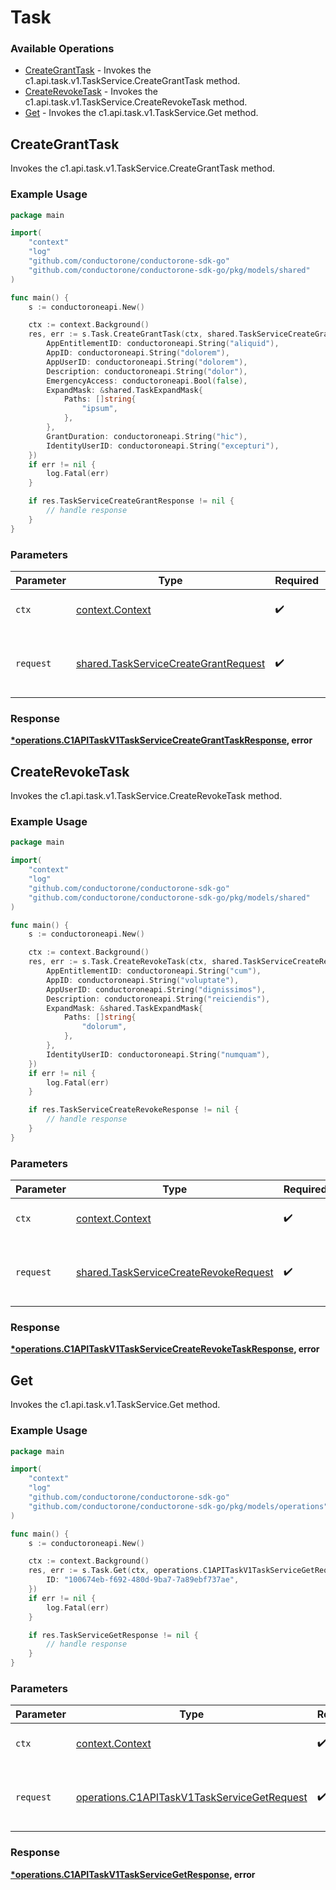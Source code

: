 # Task

### Available Operations

* [CreateGrantTask](#creategranttask) - Invokes the c1.api.task.v1.TaskService.CreateGrantTask method.
* [CreateRevokeTask](#createrevoketask) - Invokes the c1.api.task.v1.TaskService.CreateRevokeTask method.
* [Get](#get) - Invokes the c1.api.task.v1.TaskService.Get method.

## CreateGrantTask

Invokes the c1.api.task.v1.TaskService.CreateGrantTask method.

### Example Usage

```go
package main

import(
	"context"
	"log"
	"github.com/conductorone/conductorone-sdk-go"
	"github.com/conductorone/conductorone-sdk-go/pkg/models/shared"
)

func main() {
    s := conductoroneapi.New()

    ctx := context.Background()
    res, err := s.Task.CreateGrantTask(ctx, shared.TaskServiceCreateGrantRequest{
        AppEntitlementID: conductoroneapi.String("aliquid"),
        AppID: conductoroneapi.String("dolorem"),
        AppUserID: conductoroneapi.String("dolorem"),
        Description: conductoroneapi.String("dolor"),
        EmergencyAccess: conductoroneapi.Bool(false),
        ExpandMask: &shared.TaskExpandMask{
            Paths: []string{
                "ipsum",
            },
        },
        GrantDuration: conductoroneapi.String("hic"),
        IdentityUserID: conductoroneapi.String("excepturi"),
    })
    if err != nil {
        log.Fatal(err)
    }

    if res.TaskServiceCreateGrantResponse != nil {
        // handle response
    }
}
```

### Parameters

| Parameter                                                                                    | Type                                                                                         | Required                                                                                     | Description                                                                                  |
| -------------------------------------------------------------------------------------------- | -------------------------------------------------------------------------------------------- | -------------------------------------------------------------------------------------------- | -------------------------------------------------------------------------------------------- |
| `ctx`                                                                                        | [context.Context](https://pkg.go.dev/context#Context)                                        | :heavy_check_mark:                                                                           | The context to use for the request.                                                          |
| `request`                                                                                    | [shared.TaskServiceCreateGrantRequest](../../models/shared/taskservicecreategrantrequest.md) | :heavy_check_mark:                                                                           | The request object to use for the request.                                                   |


### Response

**[*operations.C1APITaskV1TaskServiceCreateGrantTaskResponse](../../models/operations/c1apitaskv1taskservicecreategranttaskresponse.md), error**


## CreateRevokeTask

Invokes the c1.api.task.v1.TaskService.CreateRevokeTask method.

### Example Usage

```go
package main

import(
	"context"
	"log"
	"github.com/conductorone/conductorone-sdk-go"
	"github.com/conductorone/conductorone-sdk-go/pkg/models/shared"
)

func main() {
    s := conductoroneapi.New()

    ctx := context.Background()
    res, err := s.Task.CreateRevokeTask(ctx, shared.TaskServiceCreateRevokeRequest{
        AppEntitlementID: conductoroneapi.String("cum"),
        AppID: conductoroneapi.String("voluptate"),
        AppUserID: conductoroneapi.String("dignissimos"),
        Description: conductoroneapi.String("reiciendis"),
        ExpandMask: &shared.TaskExpandMask{
            Paths: []string{
                "dolorum",
            },
        },
        IdentityUserID: conductoroneapi.String("numquam"),
    })
    if err != nil {
        log.Fatal(err)
    }

    if res.TaskServiceCreateRevokeResponse != nil {
        // handle response
    }
}
```

### Parameters

| Parameter                                                                                      | Type                                                                                           | Required                                                                                       | Description                                                                                    |
| ---------------------------------------------------------------------------------------------- | ---------------------------------------------------------------------------------------------- | ---------------------------------------------------------------------------------------------- | ---------------------------------------------------------------------------------------------- |
| `ctx`                                                                                          | [context.Context](https://pkg.go.dev/context#Context)                                          | :heavy_check_mark:                                                                             | The context to use for the request.                                                            |
| `request`                                                                                      | [shared.TaskServiceCreateRevokeRequest](../../models/shared/taskservicecreaterevokerequest.md) | :heavy_check_mark:                                                                             | The request object to use for the request.                                                     |


### Response

**[*operations.C1APITaskV1TaskServiceCreateRevokeTaskResponse](../../models/operations/c1apitaskv1taskservicecreaterevoketaskresponse.md), error**


## Get

Invokes the c1.api.task.v1.TaskService.Get method.

### Example Usage

```go
package main

import(
	"context"
	"log"
	"github.com/conductorone/conductorone-sdk-go"
	"github.com/conductorone/conductorone-sdk-go/pkg/models/operations"
)

func main() {
    s := conductoroneapi.New()

    ctx := context.Background()
    res, err := s.Task.Get(ctx, operations.C1APITaskV1TaskServiceGetRequest{
        ID: "100674eb-f692-480d-9ba7-7a89ebf737ae",
    })
    if err != nil {
        log.Fatal(err)
    }

    if res.TaskServiceGetResponse != nil {
        // handle response
    }
}
```

### Parameters

| Parameter                                                                                                  | Type                                                                                                       | Required                                                                                                   | Description                                                                                                |
| ---------------------------------------------------------------------------------------------------------- | ---------------------------------------------------------------------------------------------------------- | ---------------------------------------------------------------------------------------------------------- | ---------------------------------------------------------------------------------------------------------- |
| `ctx`                                                                                                      | [context.Context](https://pkg.go.dev/context#Context)                                                      | :heavy_check_mark:                                                                                         | The context to use for the request.                                                                        |
| `request`                                                                                                  | [operations.C1APITaskV1TaskServiceGetRequest](../../models/operations/c1apitaskv1taskservicegetrequest.md) | :heavy_check_mark:                                                                                         | The request object to use for the request.                                                                 |


### Response

**[*operations.C1APITaskV1TaskServiceGetResponse](../../models/operations/c1apitaskv1taskservicegetresponse.md), error**

